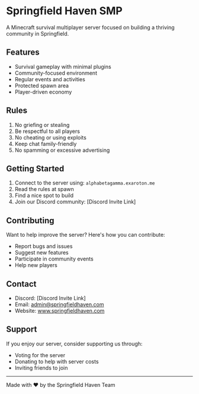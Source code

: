 # Springfield Haven SMP

A Minecraft survival multiplayer server focused on building a thriving community in Springfield.

## Features

- Survival gameplay with minimal plugins
- Community-focused environment
- Regular events and activities
- Protected spawn area
- Player-driven economy

## Rules

1. No griefing or stealing
2. Be respectful to all players
3. No cheating or using exploits
4. Keep chat family-friendly
5. No spamming or excessive advertising

## Getting Started

1. Connect to the server using: `alphabetagamma.exaroton.me`
2. Read the rules at spawn
3. Find a nice spot to build
4. Join our Discord community: [Discord Invite Link]

## Contributing

Want to help improve the server? Here's how you can contribute:

- Report bugs and issues
- Suggest new features
- Participate in community events
- Help new players

## Contact

- Discord: [Discord Invite Link]
- Email: admin@springfieldhaven.com
- Website: www.springfieldhaven.com

## Support

If you enjoy our server, consider supporting us through:
- Voting for the server
- Donating to help with server costs
- Inviting friends to join

---

Made with ❤️ by the Springfield Haven Team
